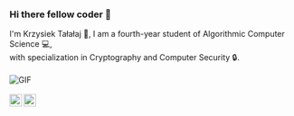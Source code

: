 ### Hi there fellow coder 👋
I'm Krzysiek Tałałaj 🙌, I am a fourth-year student of Algorithmic Computer Science 💻, 
<br />
with specialization in Cryptography and Computer Security 🔒.
<br />
<br />
<img align="center" alt="GIF" src="https://media1.giphy.com/media/v1.Y2lkPTc5MGI3NjExZmEwODE4MmQ2OTE3M2VjOGRjMDVhNmIyMDI2NmM3OGI0M2VkYjVmYyZjdD1n/scZPhLqaVOM1qG4lT9/giphy.gif" />
<br />
<br />
<a href="https://www.linkedin.com/in/krzysztoftalalaj/">
<img align="left" alt="err" width="22px" src="https://cdn.jsdelivr.net/npm/simple-icons@8.7.0/icons/linkedin.svg" />
</a>
<a href="https://krzysztoft415.github.io/">
<img align="left" alt="err" width="22px" src="https://cdn.jsdelivr.net/npm/simple-icons@8.7.0/icons/webflow.svg" />
</a>
<br />
